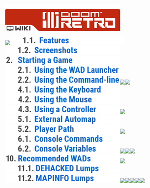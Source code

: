 [![](https://github.com/bradharding/www.doomretro.com/blob/master/wiki/contents.png?raw=true)](https://github.com/bradharding/doomretro/wiki)

[![](https://github.com/bradharding/www.doomretro.com/blob/master/wiki/chapter1.png?raw=true)](https://github.com/bradharding/doomretro/wiki)[![](https://github.com/bradharding/www.doomretro.com/blob/master/wiki/chapter1.1.png?raw=true)](https://github.com/bradharding/doomretro/wiki#FEATURES)[![](https://github.com/bradharding/www.doomretro.com/blob/master/wiki/chapter1.2.png?raw=true)](https://github.com/bradharding/doomretro/wiki#SCREENSHOTS)[![](https://github.com/bradharding/www.doomretro.com/blob/master/wiki/chapter2.png?raw=true)](https://github.com/bradharding/doomretro/wiki/STARTING-A-GAME)[![](https://github.com/bradharding/www.doomretro.com/blob/master/wiki/chapter2.1.png?raw=true)](https://github.com/bradharding/doomretro/wiki/STARTING-A-GAME#USING-THE-WAD-LAUNCHER)[![](https://github.com/bradharding/www.doomretro.com/blob/master/wiki/chapter2.2.png?raw=true)](https://github.com/bradharding/doomretro/wiki/STARTING-A-GAME#USING-THE-COMMAND-LINE)[![](https://github.com/bradharding/www.doomretro.com/blob/master/wiki/chapter3.png?raw=true)](https://github.com/bradharding/doomretro/wiki/COMMAND-LINE-PARAMETERS)[![](https://github.com/bradharding/www.doomretro.com/blob/master/wiki/chapter4.png?raw=true)](https://github.com/bradharding/doomretro/wiki/THE-CONTROLS)[![](https://github.com/bradharding/www.doomretro.com/blob/master/wiki/chapter4.1.png?raw=true)](https://github.com/bradharding/doomretro/wiki/THE-CONTROLS#USING-THE-KEYBOARD)[![](https://github.com/bradharding/www.doomretro.com/blob/master/wiki/chapter4.2.png?raw=true)](https://github.com/bradharding/doomretro/wiki/THE-CONTROLS#USING-THE-MOUSE)[![](https://github.com/bradharding/www.doomretro.com/blob/master/wiki/chapter4.3.png?raw=true)](https://github.com/bradharding/doomretro/wiki/THE-CONTROLS#USING-A-GAMEPAD)[![](https://github.com/bradharding/www.doomretro.com/blob/master/wiki/chapter5.png?raw=true)](https://github.com/bradharding/doomretro/wiki/THE-AUTOMAP)[![](https://github.com/bradharding/www.doomretro.com/blob/master/wiki/chapter5.1.png?raw=true)](https://github.com/bradharding/doomretro/wiki/THE-AUTOMAP#THE-EXTERNAL-AUTOMAP)[![](https://github.com/bradharding/www.doomretro.com/blob/master/wiki/chapter5.2.png?raw=true)](https://github.com/bradharding/doomretro/wiki/THE-AUTOMAP#THE-PLAYERS-PATH)[![](https://github.com/bradharding/www.doomretro.com/blob/master/wiki/chapter6.png?raw=true)](https://github.com/bradharding/doomretro/wiki/THE-CONSOLE)[![](https://github.com/bradharding/www.doomretro.com/blob/master/wiki/chapter6.1.png?raw=true)](https://github.com/bradharding/doomretro/wiki/CONSOLE-COMMANDS)[![](https://github.com/bradharding/www.doomretro.com/blob/master/wiki/chapter6.2.png?raw=true)](https://github.com/bradharding/doomretro/wiki/CONSOLE-VARIABLES)[![](https://github.com/bradharding/www.doomretro.com/blob/master/wiki/chapter7.png?raw=true)](https://github.com/bradharding/doomretro/wiki/PLAYER-STATS)[![](https://github.com/bradharding/www.doomretro.com/blob/master/wiki/chapter8.png?raw=true)](https://github.com/bradharding/doomretro/wiki/MAP-STATS)[![](https://github.com/bradharding/www.doomretro.com/blob/master/wiki/chapter9.png?raw=true)](https://github.com/bradharding/doomretro/wiki/CHEATS)[![](https://github.com/bradharding/www.doomretro.com/blob/master/wiki/chapter10.png?raw=true)](https://github.com/bradharding/doomretro/wiki/RECOMMENDED-WADS)[![](https://github.com/bradharding/www.doomretro.com/blob/master/wiki/chapter11.png?raw=true)](https://github.com/bradharding/doomretro/wiki/INFORMATION-FOR-MAPPERS)[![](https://github.com/bradharding/www.doomretro.com/blob/master/wiki/chapter11.1.png?raw=true)](https://github.com/bradharding/doomretro/wiki/INFORMATION-FOR-MAPPERS#DEHACKED-LUMPS)[![](https://github.com/bradharding/www.doomretro.com/blob/master/wiki/chapter11.2.png?raw=true)](https://github.com/bradharding/doomretro/wiki/INFORMATION-FOR-MAPPERS#MAPINFO-LUMPS)[![](https://github.com/bradharding/www.doomretro.com/blob/master/wiki/chapter12.png?raw=true)](https://github.com/bradharding/doomretro/wiki/GETTING-SUPPORT)[![](https://github.com/bradharding/www.doomretro.com/blob/master/wiki/chapter13.png?raw=true)](https://github.com/bradharding/doomretro/wiki/SPONSOR)[![](https://github.com/bradharding/www.doomretro.com/blob/master/wiki/chapter14.png?raw=true)](https://github.com/bradharding/doomretro/wiki/CREDITS)[![](https://github.com/bradharding/www.doomretro.com/blob/master/wiki/chapter15.png?raw=true)](https://github.com/bradharding/doomretro/wiki/LICENSE)![](https://github.com/bradharding/www.doomretro.com/blob/master/wiki/smalldivider.png?raw=true)